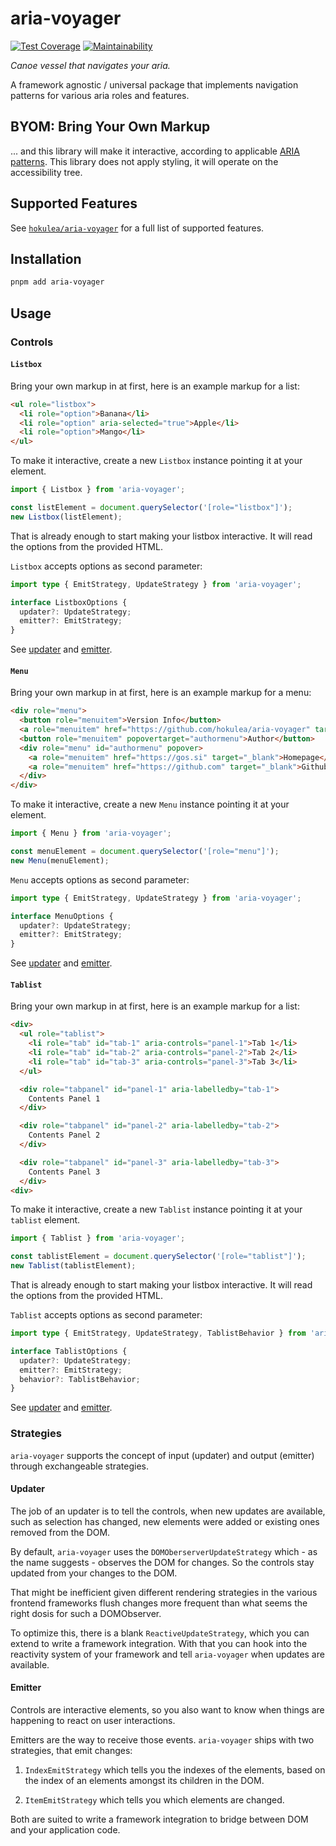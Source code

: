 # aria-voyager

[![Test Coverage](https://api.codeclimate.com/v1/badges/6bd88c10540e66d94e2a/test_coverage)](https://codeclimate.com/github/hokulea/aria-voyager/test_coverage)
[![Maintainability](https://api.codeclimate.com/v1/badges/6bd88c10540e66d94e2a/maintainability)](https://codeclimate.com/github/hokulea/aria-voyager/maintainability)

_Canoe vessel that navigates your aria._

A framework agnostic / universal package that implements navigation patterns for
various aria roles and features.

## BYOM: Bring Your Own Markup

... and this library will make it interactive, according to applicable [ARIA
patterns](https://www.w3.org/WAI/ARIA/apg/patterns/). This library does not
apply styling, it will operate on the accessibility tree.

## Supported Features

See [`hokulea/aria-voyager`](https://github.com/hokulea/aria-voyager/) for a
full list of supported features.

## Installation

```sh
pnpm add aria-voyager
```

## Usage

### Controls

#### `Listbox`

Bring your own markup in at first, here is an example markup for a list:

```html
<ul role="listbox">
  <li role="option">Banana</li>
  <li role="option" aria-selected="true">Apple</li>
  <li role="option">Mango</li>
</ul>
```

To make it interactive, create a new `Listbox` instance pointing it at your element.

```ts
import { Listbox } from 'aria-voyager';

const listElement = document.querySelector('[role="listbox"]');
new Listbox(listElement);
```

That is already enough to start making your listbox interactive. It will read
the options from the provided HTML.

`Listbox` accepts options as second parameter:

```ts
import type { EmitStrategy, UpdateStrategy } from 'aria-voyager';

interface ListboxOptions {
  updater?: UpdateStrategy;
  emitter?: EmitStrategy;
}
```

See [updater](#updater) and [emitter](#emitter).

#### `Menu`

Bring your own markup in at first, here is an example markup for a menu:

```html
<div role="menu">
  <button role="menuitem">Version Info</button>
  <a role="menuitem" href="https://github.com/hokulea/aria-voyager" target="_blank">Github</a>
  <button role="menuitem" popovertarget="authormenu">Author</button>
  <div role="menu" id="authormenu" popover>
    <a role="menuitem" href="https://gos.si" target="_blank">Homepage</a>
    <a role="menuitem" href="https://github.com" target="_blank">Github</a>
  </div>
</div>
```

To make it interactive, create a new `Menu` instance pointing it at your element.

```ts
import { Menu } from 'aria-voyager';

const menuElement = document.querySelector('[role="menu"]');
new Menu(menuElement);
```

`Menu` accepts options as second parameter:

```ts
import type { EmitStrategy, UpdateStrategy } from 'aria-voyager';

interface MenuOptions {
  updater?: UpdateStrategy;
  emitter?: EmitStrategy;
}
```

See [updater](#updater) and [emitter](#emitter).

#### `Tablist`

Bring your own markup in at first, here is an example markup for a list:

```html
<div>
  <ul role="tablist">
    <li role="tab" id="tab-1" aria-controls="panel-1">Tab 1</li>
    <li role="tab" id="tab-2" aria-controls="panel-2">Tab 2</li>
    <li role="tab" id="tab-3" aria-controls="panel-3">Tab 3</li>
  </ul>

  <div role="tabpanel" id="panel-1" aria-labelledby="tab-1">
    Contents Panel 1
  </div>

  <div role="tabpanel" id="panel-2" aria-labelledby="tab-2">
    Contents Panel 2
  </div>

  <div role="tabpanel" id="panel-3" aria-labelledby="tab-3">
    Contents Panel 3
  </div>
<div>
```

To make it interactive, create a new `Tablist` instance pointing it at your `tablist` element.

```ts
import { Tablist } from 'aria-voyager';

const tablistElement = document.querySelector('[role="tablist"]');
new Tablist(tablistElement);
```

That is already enough to start making your listbox interactive. It will read the options from the provided HTML.

`Tablist` accepts options as second parameter:

```ts
import type { EmitStrategy, UpdateStrategy, TablistBehavior } from 'aria-voyager';

interface TablistOptions {
  updater?: UpdateStrategy;
  emitter?: EmitStrategy;
  behavior?: TablistBehavior;
}
```

See [updater](#updater) and [emitter](#emitter).

### Strategies

`aria-voyager` supports the concept of input (updater) and output (emitter)
through exchangeable strategies.

#### Updater

The job of an updater is to tell the controls, when new updates are available,
such as selection has changed, new elements were added or existing ones
removed from the DOM.

By default, `aria-voyager` uses the `DOMOberserverUpdateStrategy` which - as the
name suggests - observes the DOM for changes. So the controls stay updated from
your changes to the DOM.

That might be inefficient given different rendering strategies in the various
frontend frameworks flush changes more frequent than what seems the right dosis for
such a DOMObserver.

To optimize this, there is a blank `ReactiveUpdateStrategy`, which you can extend
to write a framework integration. With that you can hook into the reactivity
system of your framework and tell `aria-voyager` when updates are available.

#### Emitter

Controls are interactive elements, so you also want to know when things are
happening to react on user interactions.

Emitters are the way to receive those events. `aria-voyager` ships with two
strategies, that emit changes:

1. `IndexEmitStrategy` which tells you the indexes of the elements, based on the
   index of an elements amongst its children in the DOM.

2. `ItemEmitStrategy` which tells you which elements are changed.

Both are suited to write a framework integration to bridge between DOM and your
application code.
